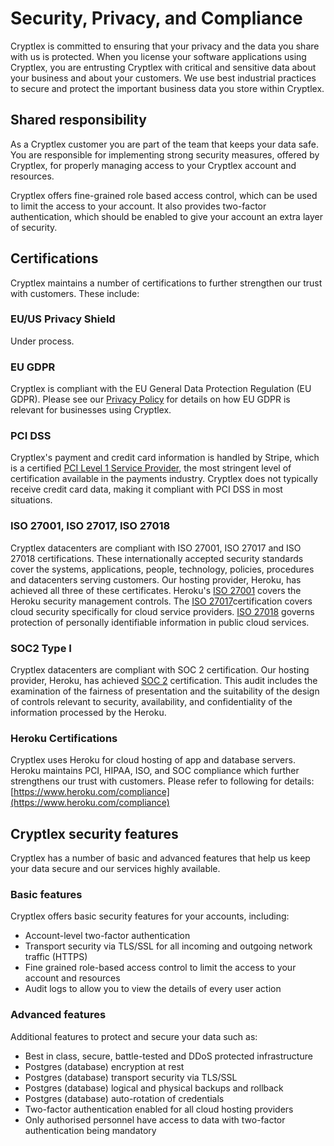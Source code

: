 # Security, Privacy, and Compliance

Cryptlex is committed to ensuring that your privacy and the data you share with us is protected. When you license your software applications using Cryptlex, you are entrusting Cryptlex with critical and sensitive data about your business and about your customers. We use best industrial practices to secure and protect the important business data you store within Cryptlex.

## Shared responsibility

As a Cryptlex customer you are part of the team that keeps your data safe. You are responsible for implementing strong security measures, offered by Cryptlex, for properly managing access to your Cryptlex account and resources. 

Cryptlex offers fine-grained role based access control, which can be used to limit the access to your account. It also provides two-factor authentication, which should be enabled to give your account an extra layer of security.

## Certifications

Cryptlex maintains a number of certifications to further strengthen our trust with customers. These include:

### EU/US Privacy Shield

Under process.

### EU GDPR

Cryptlex is compliant with the EU General Data Protection Regulation \(EU GDPR\). Please see our [Privacy Policy](https://docs.cryptlex.com/legal/privacy-policy) for details on how EU GDPR is relevant for businesses using Cryptlex.

### PCI DSS

Cryptlex's payment and credit card information is handled by Stripe, which is a certified [PCI Level 1 Service Provider](https://www.visa.com/splisting/searchGrsp.do?companyNameCriteria=stripe,%20inc), the most stringent level of certification available in the payments industry. Cryptlex does not typically receive credit card data, making it compliant with PCI DSS in most situations.

### ISO 27001, ISO 27017, ISO 27018

Cryptlex datacenters are compliant with ISO 27001, ISO 27017 and ISO 27018 certifications. These internationally accepted security standards cover the systems, applications, people, technology, policies, procedures and datacenters serving customers. Our hosting provider, Heroku, has achieved all three of these certificates. Heroku's [ISO 27001](https://www.heroku.com/compliance) covers the Heroku security management controls. The [ISO 27017](https://www.heroku.com/compliance)certification covers cloud security specifically for cloud service providers. [ISO 27018](https://cloud.google.com/files/GCP_ISO_27018_2017.pdf) governs protection of personally identifiable information in public cloud services.

### SOC2 Type I 

Cryptlex datacenters are compliant with SOC 2 certification. Our hosting provider, Heroku, has achieved [SOC 2](https://devcenter.heroku.com/articles/security-privacy-compliance#soc2-type-i-attestation-report) certification. This audit includes the examination of the fairness of presentation and the suitability of the design of controls relevant to security, availability, and confidentiality of the information processed by the Heroku.  


### Heroku Certifications

Cryptlex uses Heroku for cloud hosting of app and database servers. Heroku maintains PCI, HIPAA, ISO, and SOC compliance which further strengthens our trust with customers. Please refer to following for details: [https://www.heroku.com/compliance](https://www.heroku.com/compliance)

## Cryptlex security features

Cryptlex has a number of basic and advanced features that help us keep your data secure and our services highly available.

### Basic features

Cryptlex offers basic security features for your accounts, including:

* Account-level two-factor authentication
* Transport security via TLS/SSL for all incoming and outgoing network traffic \(HTTPS\)
* Fine grained role-based access control to limit the access to your account and resources
* Audit logs to allow you to view the details of every user action

### Advanced features

Additional features to protect and secure your data such as:

* Best in class, secure, battle-tested and DDoS protected infrastructure
* Postgres \(database\) encryption at rest 
* Postgres \(database\) transport security via TLS/SSL
* Postgres \(database\) logical and physical backups and rollback
* Postgres \(database\) auto-rotation of credentials
* Two-factor authentication enabled for all cloud hosting providers
* Only authorised personnel have access to data with two-factor authentication being mandatory


